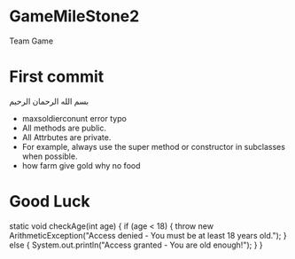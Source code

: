 # GameMileStone2
 Team Game

# First commit
بسم الله الرحمان الرحيم
- maxsoldierconunt error typo 
- All methods are public.
- All Attrbutes are private.
- For example, always use the super method or constructor in subclasses when possible.
- how farm give gold why no food
# Good Luck

static void checkAge(int age) {
    if (age < 18) {
      throw new ArithmeticException("Access denied - You must be at least 18 years old.");
    }
    else {
      System.out.println("Access granted - You are old enough!");
    }
  }